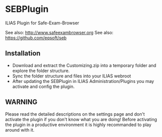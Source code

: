 SEBPlugin
=========

ILIAS Plugin for Safe-Exam-Browser

See also: http://www.safeexambrowser.org
See also: https://github.com/eqsoft/seb

## Installation ##
* Download and extract the Customizing.zip into a temporary folder and explore the folder structure. 
* Sync the folder structure and files into your ILIAS webroot
* After updating the SEBPlugin in ILIAS Administration/Plugins you may activate and config the plugin. 

## WARNING ##
Please read the detailed descriptions on the settings page and don't activate the plugin if you don't know what you are doing! 
Before activating the plugin in a productive environment it is highly recommanded to play around with it. 


